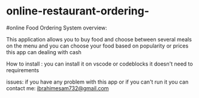 # online-restaurant-ordering-
#online Food Ordering System
overview:

This application allows you to buy food and choose between several meals on the menu
and you can choose your food based on popularity or prices 
this app can dealing with cash 

How to install : 
you can install it on vscode or codeblocks 
it doesn't need to requirements 

issues:
if you have any problem with this app 
or if you can't run it 
you can contact me: ibrahimesam732@gmail.com


